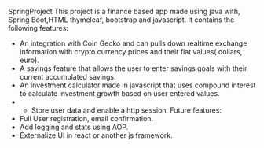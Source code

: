 SpringProject
This project is a finance based app made using java with, Spring Boot,HTML thymeleaf, bootstrap and javascript. It contains the following features:
* An integration with Coin Gecko and can pulls down realtime exchange information with crypto currency prices and their fiat values( dollars, euro).
* A savings feature that allows the user to enter savings goals with their current accumulated savings.
* An investment calculator made in javascript that uses compound interest to calculate investment growth based on user entered values.
* * Store user data and enable a http session.
Future features:
* Full User registration, email confirmation.
* Add logging and stats using AOP.
* Externalize UI in react or another js framework.
